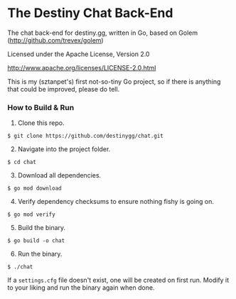 The Destiny Chat Back-End
===========

The chat back-end for destiny.gg, written in Go, based on Golem (http://github.com/trevex/golem) 

Licensed under the Apache License, Version 2.0 

http://www.apache.org/licenses/LICENSE-2.0.html

This is my (sztanpet's) first not-so-tiny Go project, so if there is anything that could be improved, please do tell.

### How to Build & Run

1. Clone this repo.

```
$ git clone https://github.com/destinygg/chat.git
```

2. Navigate into the project folder.

```
$ cd chat
```

3. Download all dependencies.

```
$ go mod download
```

4. Verify dependency checksums to ensure nothing fishy is going on.

```
$ go mod verify
```

5. Build the binary.

```
$ go build -o chat
```

6. Run the binary.

```
$ ./chat
```

If a `settings.cfg` file doesn't exist, one will be created on first run. Modify it to your liking and run the binary again when done.